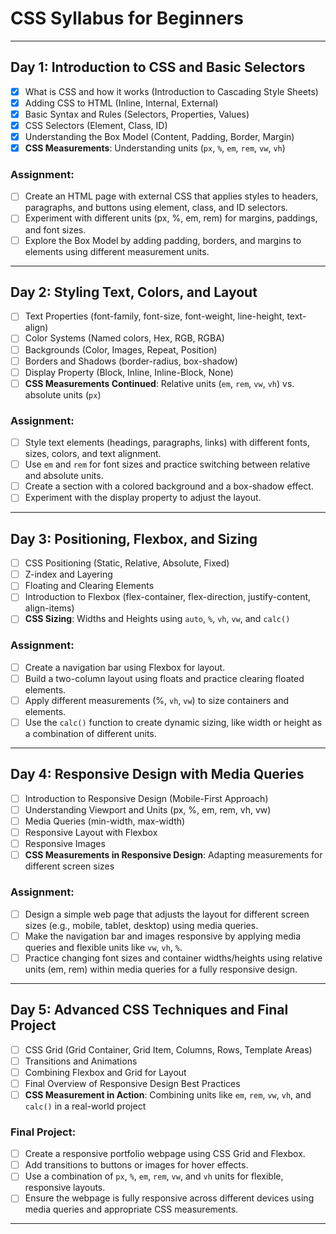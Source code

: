 # CSS Syllabus for Beginners

---

## Day 1: Introduction to CSS and Basic Selectors
- [x] What is CSS and how it works (Introduction to Cascading Style Sheets)
- [x] Adding CSS to HTML (Inline, Internal, External)
- [x] Basic Syntax and Rules (Selectors, Properties, Values)
- [x] CSS Selectors (Element, Class, ID)
- [x] Understanding the Box Model (Content, Padding, Border, Margin)
- [x] **CSS Measurements**: Understanding units (`px`, `%`, `em`, `rem`, `vw`, `vh`)

### Assignment:
- [ ] Create an HTML page with external CSS that applies styles to headers, paragraphs, and buttons using element, class, and ID selectors.
- [ ] Experiment with different units (px, %, em, rem) for margins, paddings, and font sizes.
- [ ] Explore the Box Model by adding padding, borders, and margins to elements using different measurement units.

---

## Day 2: Styling Text, Colors, and Layout
- [ ] Text Properties (font-family, font-size, font-weight, line-height, text-align)
- [ ] Color Systems (Named colors, Hex, RGB, RGBA)
- [ ] Backgrounds (Color, Images, Repeat, Position)
- [ ] Borders and Shadows (border-radius, box-shadow)
- [ ] Display Property (Block, Inline, Inline-Block, None)
- [ ] **CSS Measurements Continued**: Relative units (`em`, `rem`, `vw`, `vh`) vs. absolute units (`px`)

### Assignment:
- [ ] Style text elements (headings, paragraphs, links) with different fonts, sizes, colors, and text alignment.
- [ ] Use `em` and `rem` for font sizes and practice switching between relative and absolute units.
- [ ] Create a section with a colored background and a box-shadow effect.
- [ ] Experiment with the display property to adjust the layout.

---

## Day 3: Positioning, Flexbox, and Sizing
- [ ] CSS Positioning (Static, Relative, Absolute, Fixed)
- [ ] Z-index and Layering
- [ ] Floating and Clearing Elements
- [ ] Introduction to Flexbox (flex-container, flex-direction, justify-content, align-items)
- [ ] **CSS Sizing**: Widths and Heights using `auto`, `%`, `vh`, `vw`, and `calc()`

### Assignment:
- [ ] Create a navigation bar using Flexbox for layout.
- [ ] Build a two-column layout using floats and practice clearing floated elements.
- [ ] Apply different measurements (%, `vh`, `vw`) to size containers and elements.
- [ ] Use the `calc()` function to create dynamic sizing, like width or height as a combination of different units.

---

## Day 4: Responsive Design with Media Queries
- [ ] Introduction to Responsive Design (Mobile-First Approach)
- [ ] Understanding Viewport and Units (px, %, em, rem, vh, vw)
- [ ] Media Queries (min-width, max-width)
- [ ] Responsive Layout with Flexbox
- [ ] Responsive Images
- [ ] **CSS Measurements in Responsive Design**: Adapting measurements for different screen sizes

### Assignment:
- [ ] Design a simple web page that adjusts the layout for different screen sizes (e.g., mobile, tablet, desktop) using media queries.
- [ ] Make the navigation bar and images responsive by applying media queries and flexible units like `vw`, `vh`, `%`.
- [ ] Practice changing font sizes and container widths/heights using relative units (em, rem) within media queries for a fully responsive design.

---

## Day 5: Advanced CSS Techniques and Final Project
- [ ] CSS Grid (Grid Container, Grid Item, Columns, Rows, Template Areas)
- [ ] Transitions and Animations
- [ ] Combining Flexbox and Grid for Layout
- [ ] Final Overview of Responsive Design Best Practices
- [ ] **CSS Measurement in Action**: Combining units like `em`, `rem`, `vw`, `vh`, and `calc()` in a real-world project

### Final Project:
- [ ] Create a responsive portfolio webpage using CSS Grid and Flexbox.
- [ ] Add transitions to buttons or images for hover effects.
- [ ] Use a combination of `px`, `%`, `em`, `rem`, `vw`, and `vh` units for flexible, responsive layouts.
- [ ] Ensure the webpage is fully responsive across different devices using media queries and appropriate CSS measurements.

---

